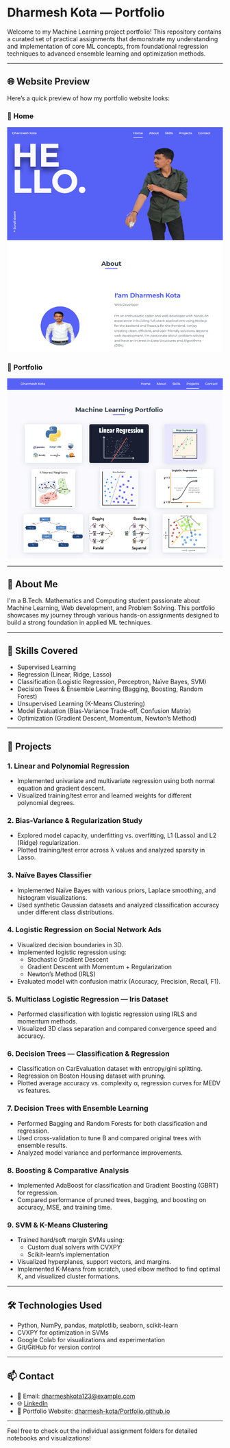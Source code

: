 # Dharmesh Kota — Portfolio

Welcome to my Machine Learning project portfolio! This repository contains a curated set of practical assignments that demonstrate my understanding and implementation of core ML concepts, from foundational regression techniques to advanced ensemble learning and optimization methods.

---

## 🌐 Website Preview

Here’s a quick preview of how my portfolio website looks:

### 📸 Home
![Website Preview 1](assets/img/home.png)

### 📸 Portfolio
![Website Preview 2](assets/img/portfolio.png)

---

## 🚀 About Me

I'm a B.Tech. Mathematics and Computing student passionate about Machine Learning, Web development, and Problem Solving. This portfolio showcases my journey through various hands-on assignments designed to build a strong foundation in applied ML techniques.

---

## 🧠 Skills Covered

- Supervised Learning
- Regression (Linear, Ridge, Lasso)
- Classification (Logistic Regression, Perceptron, Naïve Bayes, SVM)
- Decision Trees & Ensemble Learning (Bagging, Boosting, Random Forest)
- Unsupervised Learning (K-Means Clustering)
- Model Evaluation (Bias-Variance Trade-off, Confusion Matrix)
- Optimization (Gradient Descent, Momentum, Newton’s Method)

---

## 📁 Projects

### 1. **Linear and Polynomial Regression**
- Implemented univariate and multivariate regression using both normal equation and gradient descent.
- Visualized training/test error and learned weights for different polynomial degrees.

### 2. **Bias-Variance & Regularization Study**
- Explored model capacity, underfitting vs. overfitting, L1 (Lasso) and L2 (Ridge) regularization.
- Plotted training/test error across λ values and analyzed sparsity in Lasso.

### 3. **Naïve Bayes Classifier**
- Implemented Naïve Bayes with various priors, Laplace smoothing, and histogram visualizations.
- Used synthetic Gaussian datasets and analyzed classification accuracy under different class distributions.

### 4. **Logistic Regression on Social Network Ads**
- Visualized decision boundaries in 3D.
- Implemented logistic regression using:
  - Stochastic Gradient Descent
  - Gradient Descent with Momentum + Regularization
  - Newton’s Method (IRLS)
- Evaluated model with confusion matrix (Accuracy, Precision, Recall, F1).

### 5. **Multiclass Logistic Regression — Iris Dataset**
- Performed classification with logistic regression using IRLS and momentum methods.
- Visualized 3D class separation and compared convergence speed and accuracy.

### 6. **Decision Trees — Classification & Regression**
- Classification on CarEvaluation dataset with entropy/gini splitting.
- Regression on Boston Housing dataset with pruning.
- Plotted average accuracy vs. complexity α, regression curves for MEDV vs features.

### 7. **Decision Trees with Ensemble Learning**
- Performed Bagging and Random Forests for both classification and regression.
- Used cross-validation to tune B and compared original trees with ensemble results.
- Analyzed model variance and performance improvements.

### 8. **Boosting & Comparative Analysis**
- Implemented AdaBoost for classification and Gradient Boosting (GBRT) for regression.
- Compared performance of pruned trees, bagging, and boosting on accuracy, MSE, and training time.

### 9. **SVM & K-Means Clustering**
- Trained hard/soft margin SVMs using:
  - Custom dual solvers with CVXPY
  - Scikit-learn’s implementation
- Visualized hyperplanes, support vectors, and margins.
- Implemented K-Means from scratch, used elbow method to find optimal K, and visualized cluster formations.

---

## 🛠️ Technologies Used

- Python, NumPy, pandas, matplotlib, seaborn, scikit-learn
- CVXPY for optimization in SVMs
- Google Colab for visualizations and experimentation
- Git/GitHub for version control

---

## 📫 Contact

- 📧 Email: dharmeshkota123@example.com
- 🌐 [LinkedIn](https://www.linkedin.com/in/dharmesh-kota-8a9810268/)
- 💼 Portfolio Website: [dharmesh-kota/Portfolio.github.io](https://dharmesh-kota.github.io/Portfolio/)

---

Feel free to check out the individual assignment folders for detailed notebooks and visualizations!